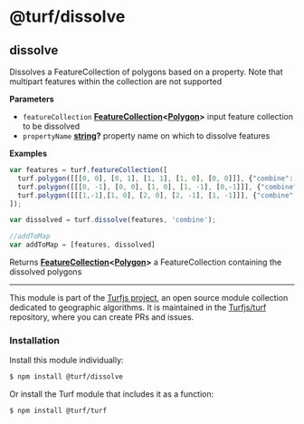 # @turf/dissolve

<!-- Generated by documentation.js. Update this documentation by updating the source code. -->

## dissolve

Dissolves a FeatureCollection of polygons based on a property. Note that multipart features within the collection are not supported

**Parameters**

-   `featureCollection` **[FeatureCollection](http://geojson.org/geojson-spec.html#feature-collection-objects)&lt;[Polygon](http://geojson.org/geojson-spec.html#polygon)>** input feature collection to be dissolved
-   `propertyName` **[string](https://developer.mozilla.org/en-US/docs/Web/JavaScript/Reference/Global_Objects/String)?** property name on which to dissolve features

**Examples**

```javascript
var features = turf.featureCollection([
  turf.polygon([[[0, 0], [0, 1], [1, 1], [1, 0], [0, 0]]], {"combine": "yes"}),
  turf.polygon([[[0, -1], [0, 0], [1, 0], [1, -1], [0,-1]]], {"combine": "yes"}),
  turf.polygon([[[1,-1],[1, 0], [2, 0], [2, -1], [1, -1]]], {"combine": "no"}),
]);

var dissolved = turf.dissolve(features, 'combine');

//addToMap
var addToMap = [features, dissolved]
```

Returns **[FeatureCollection](http://geojson.org/geojson-spec.html#feature-collection-objects)&lt;[Polygon](http://geojson.org/geojson-spec.html#polygon)>** a FeatureCollection containing the dissolved polygons

<!-- This file is automatically generated. Please don't edit it directly:
if you find an error, edit the source file (likely index.js), and re-run
./scripts/generate-readmes in the turf project. -->

---

This module is part of the [Turfjs project](http://turfjs.org/), an open source
module collection dedicated to geographic algorithms. It is maintained in the
[Turfjs/turf](https://github.com/Turfjs/turf) repository, where you can create
PRs and issues.

### Installation

Install this module individually:

```sh
$ npm install @turf/dissolve
```

Or install the Turf module that includes it as a function:

```sh
$ npm install @turf/turf
```
